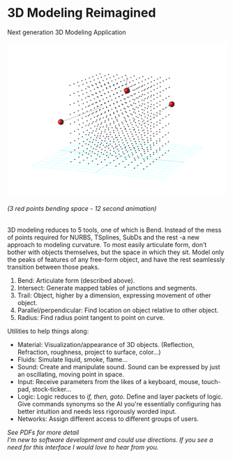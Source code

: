 # 3D Modeling Reimagined 
Next generation 3D Modeling Application

![3 red points bending space (12 second animation)](extras/images/3%20red%20points.gif)

###### (3 red points bending space - 12 second animation)

3D modeling reduces to 5 tools, one of which is Bend. Instead of the mess of points required for NURBS, TSplines, SubDs and the rest -a new approach to modeling curvature. To most easily articulate form, don't bother with objects themselves, but the space in which they sit. Model only the peaks of features of any free-form object, and have the rest seamlessly transition between those peaks.

1. Bend: Articulate form (described above).
2. Intersect: Generate mapped tables of junctions and segments.
3. Trail: Object, higher by a dimension, expressing movement of other object.
4. Parallel/perpendicular: Find location on object relative to other object.
5. Radius: Find radius point tangent to point on curve.

Utilities to help things along:

- Material: Visualization/appearance of 3D objects. (Reflection, Refraction, roughness, project to surface, color...)
- Fluids: Simulate liquid, smoke, flame...
- Sound: Create and manipulate sound. Sound can be expressed by just an oscillating, moving point in space.
- Input: Receive parameters from the likes of a keyboard, mouse, touch-pad, stock-ticker...
- Logic: Logic reduces to *if, then, goto*. Define and layer packets of logic. Give commands synonyms so the AI you're essentially configuring has better intuition and needs less rigorously worded input.
- Networks: Assign different access to different groups of users.

*See PDFs for more detail<br>I’m new to software development and could use directions. If you see a need for this interface I would love to hear from you.*
